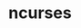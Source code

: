---
title: "ncurses"
layout: cache
categories: [package, v0.19]
meta: {"versions": ["6.3"], "compilers": ["gcc@7.3.1"], "oss": ["amzn2"], "platforms": ["linux"], "targets": ["aarch64"], "stacks": ["aws-ahug-aarch64", "aws-isc-aarch64", "radiuss-aws-aarch64"], "num_specs": 1, "num_specs_by_stack": {"radiuss-aws-aarch64": 1, "aws-isc-aarch64": 1, "aws-ahug-aarch64": 1}}
spec_details: [{"hash": "7j7hiy6kwd2oipzkfucndsedk5quujjz", "compiler": "gcc@7.3.1", "versions": ["6.3"], "os": "amzn2", "platform": "linux", "target": "aarch64", "variants": ["abi=none", "build_system=autotools", "~symlinks", "+termlib"], "stacks": ["radiuss-aws-aarch64", "aws-isc-aarch64", "aws-ahug-aarch64"], "size": "-", "tarball": "https://binaries.spack.io/releases/v0.19/build_cache/linux-amzn2-aarch64/gcc-7.3.1/ncurses-6.3/linux-amzn2-aarch64-gcc-7.3.1-ncurses-6.3-7j7hiy6kwd2oipzkfucndsedk5quujjz.spack"}]
---